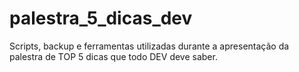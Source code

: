 # palestra_5_dicas_dev
Scripts, backup e ferramentas utilizadas durante a apresentação da palestra de TOP 5 dicas que todo DEV deve saber.
